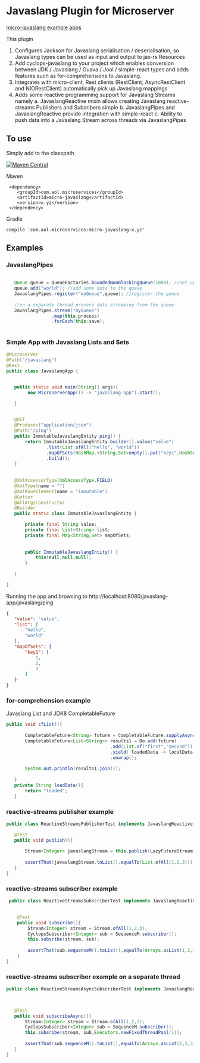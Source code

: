 # Javaslang Plugin for Microserver

[micro-javaslang example apps](https://github.com/aol/micro-server/tree/master/micro-javaslang/src/test/java/app)

This plugin 

1. Configures Jackson for Javaslang serialisation / deserialisation, so Javaslang types can be used as input and output to jax-rs Resources
2. Add cyclops-javaslang to your project which enables conversion between JDK / Javaslang / Guava / Jool / simple-react types and adds features such as for-comprehensions to Javaslang.
3. Integrates with micro-client, Rest clients (RestClient, AsyncRestClient and NIORestClient) automatically pick up Javaslang mappings
4. Adds some reactive programming support for Javaslang Streams namely 
     a. JavaslangReactive mixin allows creating Javaslang reactive-streams Publishers and Subsribers simple
     b. JavaslangPipes and JavaslangReactive provide integration with simple-react
     c. Ability to push data into a Javaslang Stream across threads via JavaslangPipes


	 

## To use

Simply add to the classpath

[![Maven Central](https://maven-badges.herokuapp.com/maven-central/com.aol.microservices/micro-javaslang/badge.svg)](https://maven-badges.herokuapp.com/maven-central/com.aol.microservices/micro-javaslang)

Maven 

     <dependency>
        <groupId>com.aol.microservices</groupId>  
        <artifactId>micro-javaslang</artifactId>
        <version>x.yz</version>
     </dependency>
     
Gradle

    compile 'com.aol.microservices:micro-javaslang:x.yz'
    
## Examples

### JavaslangPipes

 ```java
 	
	Queue queue = QueueFactories.boundedNonBlockingQueue(1000); //set up an Agrona backed wait-free queue
	queue.add("world"); //add some data to the queue
	JavaslangPipes.register("myQueue",queue); //register the queue
	
	//on a separate thread process data streaming from the queue
	JavaslangPipes.stream("myQueue")
				  .map(this:process)
				  .forEach(this:save);
	
```
    
### Simple App with Javaslang Lists and Sets

 ```java
@Microserver
@Path("/javaslang")
@Rest
public class JavaslangApp {


	public static void main(String[] args){
		 new MicroserverApp(() -> "javaslang-app").start();

	}

	
	@GET
	@Produces("application/json")
	@Path("/ping")
	public ImmutableJavaslangEntity ping() {
		return ImmutableJavaslangEntity.builder().value("value")
				.list(List.ofAll("hello", "world"))
				.mapOfSets(HashMap.<String,Set>empty().put("key1",HashSet.ofAll(Arrays.asList(1, 2, 3))))
				.build();
	}
	
	
	@XmlAccessorType(XmlAccessType.FIELD)
	@XmlType(name = "")
	@XmlRootElement(name = "immutable")
	@Getter
	@AllArgsConstructor
	@Builder
	public static class ImmutableJavaslangEntity {

		private final String value;
		private final List<String> list;
		private final Map<String,Set> mapOfSets;
		
		
		public ImmutableJavaslangEntity() {
			this(null,null,null);
		}
		
	}

}    
```

Running the app and browsing to http://localhost:8080/javaslang-app/javaslang/ping

 ```json
{
    "value": "value",
    "list": [
        "hello",
        "world"
    ],
    "mapOfSets": {
        "key1": [
            1,
            2,
            3
        ]
    }
}    
 ```   
 
### for-comprehension example
 
 Javaslang List and JDK8 CompletableFuture
 
 ```java 
 public void cfList(){
		
		CompletableFuture<String> future = CompletableFuture.supplyAsync(this::loadData);
		CompletableFuture<List<String>> results1 = Do.add(future)
 									    .add(List.of("first","second"))
 										.yield( loadedData -> localData-> loadedData + ":" + localData )
 										.unwrap();
		
		System.out.println(results1.join());
		
	}
	private String loadData(){
		return "loaded";
	}
 ```

### reactive-streams publisher example

 ```java 
public class ReactiveStreamsPublisherTest implements JavaslangReactive {

	@Test
	public void publish(){
		
		Stream<Integer> javaslangStream = this.publish(LazyFutureStream.of(1,2,3));
		
		assertThat(javaslangStream.toList(),equalTo(List.ofAll(1,2,3)));
	}
}
 ```
 
### reactive-streams subscriber example
 
```java 
 public class ReactiveStreamsSubscriberTest implements JavaslangReactive {

	
	@Test
	public void subscribe(){
		Stream<Integer> stream = Stream.ofAll(1,2,3);
		CyclopsSubscriber<Integer> sub = SequenceM.subscriber();
		this.subsribe(stream, sub);
		
		assertThat(sub.sequenceM().toList(),equalTo(Arrays.asList(1,2,3)));
	}
}
 ``` 
 
### reactive-streams subscriber example on a separate thread
 
 
 ```java
 public class ReactiveStreamsAsyncSubscriberTest implements JavaslangReactive {


	
	@Test
	public void subscribeAsync(){
		Stream<Integer> stream = Stream.ofAll(1,2,3);
		CyclopsSubscriber<Integer> sub = SequenceM.subscriber();
		this.subsribe(stream, sub,Executors.newFixedThreadPool(1));
		
		assertThat(sub.sequenceM().toList(),equalTo(Arrays.asList(1,2,3)));
	}
}
```
 